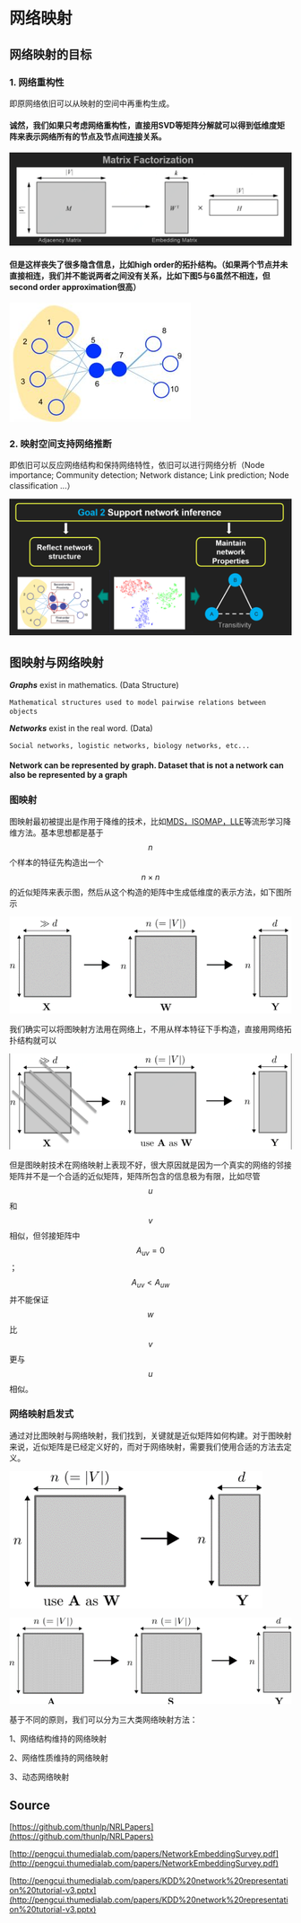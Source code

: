 # 网络映射

## 网络映射的目标

### 1. 网络重构性

即原网络依旧可以从映射的空间中再重构生成。

#### 诚然，我们如果只考虑网络重构性，直接用SVD等矩阵分解就可以得到低维度矩阵来表示网络所有的节点及节点间连接关系。

![Matrix Factorization](../../../.gitbook/assets/assets2fll7qemix5pisunq85w2fll8gc2sratpi2jyfc2fll8lloufzmo1tc0udvw2ftimline-jie-tu-20180830154042.png)

#### 但是这样丧失了很多隐含信息，比如high order的拓扑结构。（如果两个节点并未直接相连，我们并不能说两者之间没有关系，比如下图5与6虽然不相连，但second order approximation很高）

![first/second-order proximity](../../../.gitbook/assets/assets-2f-ll7q-emix5pisunq85w-2f-ll7q3irecp5yvnt-kys-2f-ll7wft7cb1qu9znpfxk-2fv2-d17dcfc7fff87537f1f.jpg)

### 2. 映射空间支持网络推断

即依旧可以反应网络结构和保持网络特性，依旧可以进行网络分析（Node importance; Community detection; Network distance; Link prediction; Node classification ...）

![](../../../.gitbook/assets/assets2fll7qemix5pisunq85w2fll8gc2sratpi2jyfc2fll8megpasozqceg9xcb2ftimline-jie-tu-20180830154413.png)

## 图映射与网络映射

_**Graphs**_ exist in mathematics. \(Data Structure\)

    Mathematical structures used to model pairwise relations between objects

_**Networks**_ exist in the real word. \(Data\)

    Social networks, logistic networks, biology networks, etc...

#### Network can be represented by graph. Dataset that is not a network can also be represented by a graph

### 图映射

图映射最初被提出是作用于降维的技术，比如[MDS，ISOMAP，LLE](https://chmx0929.gitbook.io/machine-learning/shu-ju-wa-jue/shu-ju-wa-jue/shu-ju-yu-chu-li/shu-ju-jiang-wei)等流形学习降维方法。基本思想都是基于 $$n$$ 个样本的特征先构造出一个 $$n\times n$$ 的近似矩阵来表示图，然后从这个构造的矩阵中生成低维度的表示方法，如下图所示

![](../../../.gitbook/assets/tu-pian-1.png)

我们确实可以将图映射方法用在网络上，不用从样本特征下手构造，直接用网络拓扑结构就可以

![](../../../.gitbook/assets/timline-jie-tu-20181029153124.png)

但是图映射技术在网络映射上表现不好，很大原因就是因为一个真实的网络的邻接矩阵并不是一个合适的近似矩阵，矩阵所包含的信息极为有限，比如尽管 $$u$$ 和 $$v$$ 相似，但邻接矩阵中 $$A_{uv}=0$$； $$A_{uv}<A_{uw}$$并不能保证 $$w$$ 比 $$v$$ 更与 $$u$$ 相似。

### 网络映射启发式

通过对比图映射与网络映射，我们找到，关键就是近似矩阵如何构建。对于图映射来说，近似矩阵是已经定义好的，而对于网络映射，需要我们使用合适的方法去定义。

![Graph embedding: Proximity is well defined](../../../.gitbook/assets/tu-pian-3.png)

![Network embedding: Proximity need to be subtly designed](../../../.gitbook/assets/tu-pian-4.png)

基于不同的原则，我们可以分为三大类网络映射方法：

1、网络结构维持的网络映射

2、网络性质维持的网络映射

3、动态网络映射

## Source

[https://github.com/thunlp/NRLPapers](https://github.com/thunlp/NRLPapers)

[http://pengcui.thumedialab.com/papers/NetworkEmbeddingSurvey.pdf](http://pengcui.thumedialab.com/papers/NetworkEmbeddingSurvey.pdf)

[http://pengcui.thumedialab.com/papers/KDD%20network%20representation%20tutorial-v3.pptx](http://pengcui.thumedialab.com/papers/KDD%20network%20representation%20tutorial-v3.pptx)





